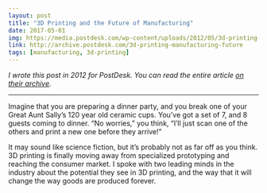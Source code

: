 ```yaml
---
layout: post
title: "3D Printing and the Future of Manufacturing"
date: 2017-05-01
img: https://media.postdesk.com/wp-content/uploads/2012/05/3d-printing-buildings.jpg
link: http://archive.postdesk.com/3d-printing-manufacturing-future
tags: [manufacturing, 3d-printing]
---
```

*I wrote this post in 2012 for PostDesk. You can read the entire article [on their archive](http://archive.postdesk.com/3d-printing-manufacturing-future).*

-----

Imagine that you are preparing a dinner party, and you break one of your Great Aunt Sally’s 120 year old ceramic cups. You’ve got a set of 7, and 8 guests coming to dinner.  “No worries,” you think, “I’ll just scan one of the others and print a new one before they arrive!”

It may sound like science fiction, but it’s probably not as far off as you think. 3D printing is finally moving away from specialized prototyping and reaching the consumer market. I spoke with two leading minds in the industry about the potential they see in 3D printing, and the way that it will change the way goods are produced forever.
